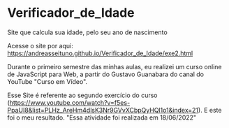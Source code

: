 # Verificador_de_Idade
 Site que calcula sua idade, pelo seu ano de nascimento

Acesse o site por aqui: https://andreasseituno.github.io/Verificador_de_Idade/exe2.html

Durante o primeiro semestre das minhas aulas, eu realizei um curso online de JavaScript para Web, a partir do Gustavo Guanabara do canal do YouTube "Curso em Vídeo".

Esse Site é referente ao segundo exercício do curso (https://www.youtube.com/watch?v=f5es-PpaUI8&list=PLHz_AreHm4dlsK3Nr9GVvXCbpQyHQl1o1&index=21). E este foi o meu resultado. "Essa atividade foi realizada em 18/06/2022"
